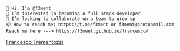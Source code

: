 ```
👋 Hi, I’m @f3ment
👀 I’m interested in becoming a full stack developer
💞️ I’m looking to collaborate on a team to grow up
📫 How to reach me: https://t.me/f3ment or f3ment@protonmail.com
Reach me here ---> https://f3ment.github.io/francesco/
```
<div class="badge-base LI-profile-badge" data-locale="it_IT" data-size="large" data-theme="dark" data-type="HORIZONTAL" data-vanity="francesco-trementozzi" data-version="v1"><a class="badge-base__link LI-simple-link" href="https://it.linkedin.com/in/francesco-trementozzi?trk=profile-badge">Francesco Trementozzi</a></div>
              

<!---
f3ment/f3ment is a ✨ special ✨ repository because its `README.md` (this file) appears on your GitHub profile.
You can click the Preview link to take a look at your changes.
--->


<script src="https://platform.linkedin.com/badges/js/profile.js" async defer type="text/javascript"></script>
